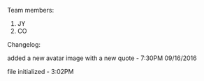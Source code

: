 Team members:
1. JY
2. CO

Changelog:

added a new avatar image with a new quote - 7:30PM 09/16/2016

file initialized - 3:02PM
